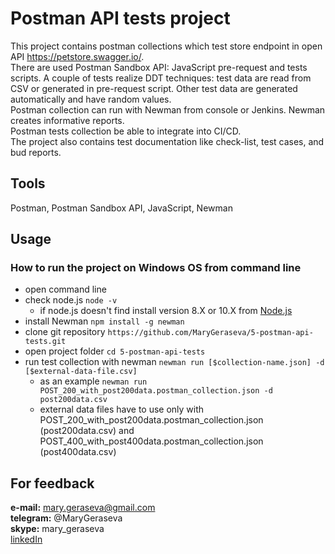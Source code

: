 # Postman API tests project

This project contains postman collections which test store endpoint in open API https://petstore.swagger.io/.   
There are used Postman Sandbox API: JavaScript pre-request and tests scripts.
A couple of tests realize DDT techniques: test data are read from CSV or generated in pre-request script. Other test data are generated automatically and have random values.   
Postman collection can run with Newman from console or Jenkins. Newman creates informative reports.   
Postman tests collection be able to integrate into CI/CD.  
The project also contains test documentation like check-list, test cases, and bud reports.

## Tools
Postman, Postman Sandbox API, JavaScript, Newman

## Usage

### How to run the project on Windows OS from command line
* open command line
* check node.js `node -v`
  * if node.js doesn't find install version 8.X or 10.X from [Node.js](https://nodejs.org/en/)
* install Newman `npm install -g newman`
* clone git repository `https://github.com/MaryGeraseva/5-postman-api-tests.git`
* open project folder `cd 5-postman-api-tests`
* run test collection with newman `newman run [$collection-name.json] -d [$external-data-file.csv]`
  * as an example `newman run POST_200_with_post200data.postman_collection.json -d post200data.csv`
  * external data files have to use only with POST_200_with_post200data.postman_collection.json (post200data.csv) and 
  POST_400_with_post400data.postman_collection.json (post400data.csv)











## For feedback
**e-mail:** mary.geraseva@gmail.com  
**telegram:** @MaryGeraseva  
**skype:** mary_geraseva  
[linkedIn](https://www.linkedin.com/in/maria-geraseva/)
